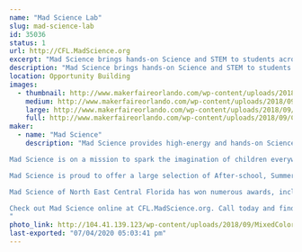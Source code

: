 ```yaml
---
name: "Mad Science Lab"
slug: mad-science-lab
id: 35036
status: 1
url: http://CFL.MadScience.org
excerpt: "Mad Science brings hands-on Science and STEM to students across Central Florida. Come by and learn how creating and making using Science can be FUN!"
description: "Mad Science brings hands-on Science and STEM to students across Central Florida. Come by and learn how creating and making using Science can be FUN! We'll have a mix of Free and Paid activities, sure to get your inner Mad Maker Scientist working!"
location: Opportunity Building
images:
  - thumbnail: http://www.makerfaireorlando.com/wp-content/uploads/2018/09/Cosmic-Kathy-Booth.jpg
    medium: http://www.makerfaireorlando.com/wp-content/uploads/2018/09/Cosmic-Kathy-Booth.jpg
    large: http://www.makerfaireorlando.com/wp-content/uploads/2018/09/Cosmic-Kathy-Booth.jpg
    full: http://www.makerfaireorlando.com/wp-content/uploads/2018/09/Cosmic-Kathy-Booth.jpg
maker:
  - name: "Mad Science"
    description: "Mad Science provides high-energy and hands-on Science programs for kids aged 2-14. We are the world’s leading fun science provider!

Mad Science is on a mission to spark the imagination of children everywhere with exciting, live, and interactive programs that instill a clear understanding of what science is really about, and how it affects the world around us.

Mad Science is proud to offer a large selection of After-school, Summer, and Preschool programs, as well as Workshops, Special Event Shows,  Birthday Parties, and Camps. All of our programs are led by highly qualified instructors using unique equipment, and are performed at the location of your choice, or at our Mad Science Laboratory! 

Mad Science of North East Central Florida has won numerous awards, including the Business Innovation Award for 2014 from the Oviedo/Winter Springs Chamber, the Gold Daisy Award for Favorite Children's Birthday Party Location for Oviedo Macaroni Kid, and many “Best Of” awards.

Check out Mad Science online at CFL.MadScience.org. Call today and find out just how easy it can be to Spark Imaginative Learning for your child!
"
photo_link: http://104.41.139.123/wp-content/uploads/2018/09/MixedColorLogo-Small.png
last-exported: "07/04/2020 05:03:41 pm"
---
```

